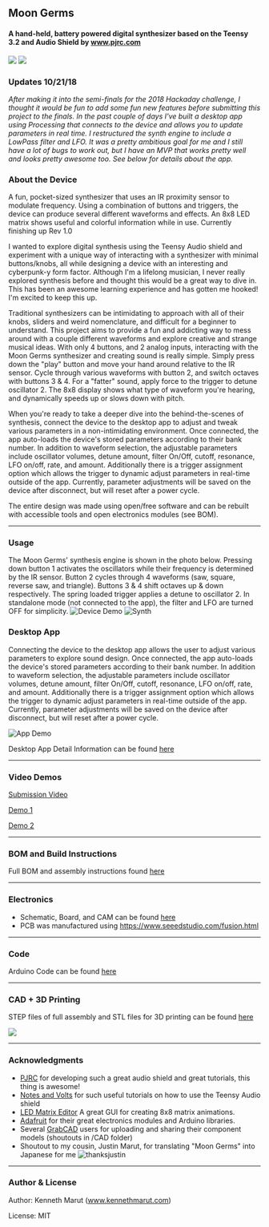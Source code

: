 ## Moon Germs
#### A hand-held, battery powered digital synthesizer based on the Teensy 3.2 and Audio Shield by www.pjrc.com
![](https://github.com/friedpies/moon-germs/blob/master/Photos/device_top.jpg)
![](https://github.com/friedpies/moon-germs/blob/master/Photos/parts_top.jpg)

### Updates 10/21/18
*After making it into the semi-finals for the 2018 Hackaday challenge, I thought it would be fun to add some fun new features before submitting this project to the finals. In the past couple of days I've built a desktop app using Processing that connects to the device and allows you to update parameters in real time. I restructured the synth engine to include a LowPass filter and LFO. It was a pretty ambitious goal for me and I still have a lot of bugs to work out, but I have an MVP that works pretty well and looks pretty awesome too. See below for details about the app.*

### About the Device
A fun, pocket-sized synthesizer that uses an IR proximity sensor to modulate frequency. Using a combination of buttons and triggers, the device can produce several different waveforms and effects. An 8x8 LED matrix shows useful and colorful information while in use. Currently finishing up Rev 1.0

I wanted to explore digital synthesis using the Teensy Audio shield and experiment with a unique way of interacting with a synthesizer with minimal buttons/knobs, all while designing a device with an interesting and cyberpunk-y form factor. Although I'm a lifelong musician, I never really explored synthesis before and thought this would be a great way to dive in. This has been an awesome learning experience and has gotten me hooked! I'm excited to keep this up.

Traditional synthesizers can be intimidating to approach with all of their knobs, sliders and weird nomenclature, and difficult for a beginner to understand. This project aims to provide a fun and addicting way to mess around with a couple different waveforms and  explore creative and strange musical ideas. With only 4 buttons, and 2 analog inputs, interacting with the Moon Germs synthesizer and creating sound is really simple. Simply press down the "play" button and move your hand around relative to the IR sensor. Cycle through various waveforms with button 2, and switch octaves with buttons 3 & 4. For a "fatter" sound, apply force to the trigger to detune oscillator 2. The 8x8 display shows what type of waveform you're hearing, and dynamically speeds up or slows down with pitch.

When you're ready to take a deeper dive into the behind-the-scenes of synthesis, connect the device to the desktop app to adjust and tweak various parameters in a non-intimidating environment. Once connected, the app auto-loads the device's stored parameters according to their bank number. In addition to waveform selection, the adjustable parameters include oscillator volumes, detune amount, filter On/Off, cutoff, resonance, LFO on/off, rate, and amount. Additionally there is a trigger assignment option which allows the trigger to dynamic adjust parameters in real-time outside of the app. Currently, parameter adjustments will be saved on the device after disconnect, but will reset after a power cycle.

The entire design was made using open/free software and can be rebuilt with accessible tools and open electronics modules (see BOM).

--------
### Usage
The Moon Germs' synthesis engine is shown in the photo below. Pressing down button 1 activates the oscillators while their frequency is determined by the IR sensor. Button 2 cycles through 4 waveforms (saw, square, reverse saw, and triangle). Buttons 3 & 4 shift octaves up & down respectively. The spring loaded trigger applies a detune to oscillator 2. In standalone mode (not connected to the app), the filter and LFO are turned OFF for simplicity.
![Device Demo](https://github.com/friedpies/moon-germs/blob/master/Photos/device_demo.gif)
![Synth](https://github.com/friedpies/moon-germs/blob/master/Photos/block_diagram.png)

### Desktop App
 Connecting the device to the desktop app allows the user to adjust various parameters to explore sound design. Once connected, the app auto-loads the device's stored parameters according to their bank number. In addition to waveform selection, the adjustable parameters include oscillator volumes, detune amount, filter On/Off, cutoff, resonance, LFO on/off, rate, and amount. Additionally there is a trigger assignment option which allows the trigger to dynamic adjust parameters in real-time outside of the app. Currently, parameter adjustments will be saved on the device after disconnect, but will reset after a power cycle.

![App Demo](https://github.com/friedpies/moon-germs/blob/master/Photos/mg_app_giphy_cropped.gif)

Desktop App Detail Information can be found [here](https://github.com/friedpies/moon-germs/tree/master/Desktop%20App)

--------
### Video Demos
[Submission Video](https://youtu.be/npFgwcqw3Ks)

[Demo 1](https://youtu.be/qyO1_fC_Kus)

[Demo 2](https://youtu.be/aUcpQy3lOxo)

--------
### BOM and Build Instructions
Full BOM and assembly instructions found [here](https://github.com/friedpies/moon-germs/blob/master/BUILD_INSTRUCTIONS.md)

--------
###  Electronics
- Schematic, Board, and CAM can be found [here](https://github.com/friedpies/moon-germs/tree/master/Eagle)
- PCB was manufactured using https://www.seeedstudio.com/fusion.html
--------
### Code
Arduino Code can be found [here](https://github.com/friedpies/moon-germs/tree/master/Arduino/moonGerms)

--------
### CAD + 3D Printing
STEP files of full assembly and STL files for 3D printing can be found [here](https://github.com/friedpies/moon-germs/tree/master/CAD)

![](https://github.com/friedpies/moon-germs/blob/master/Photos/MOON_GERMS_DRAWING.png)

--------
### Acknowledgments
- [PJRC](www.pjrc.com) for developing such a great audio shield and great tutorials, this thing is awesome!
- [Notes and Volts](www.notesandvolts.com) for such useful tutorials on how to use the Teensy Audio shield
- [LED Matrix Editor](https://xantorohara.github.io/led-matrix-editor/) A great GUI for creating 8x8 matrix animations.
- [Adafruit](www.adafruit.com) for their great electronics modules and Arduino libraries.
- Several [GrabCAD](www.grabcad.com) users for uploading and sharing their component models (shoutouts in /CAD folder)
- Shoutout to my cousin, Justin Marut, for translating "Moon Germs" into Japanese for me
![thanksjustin](https://github.com/friedpies/moon-germs/blob/master/Photos/thanksjustin.png)
--------
### Author & License
Author: Kenneth Marut (www.kennethmarut.com)

License: MIT
